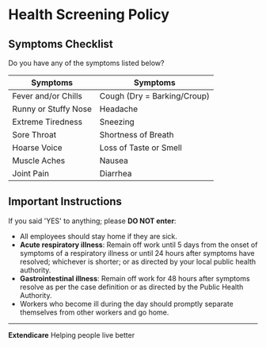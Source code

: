 # Health Screening Policy

## Symptoms Checklist
Do you have any of the symptoms listed below?

| Symptoms                        | Symptoms                        |
|---------------------------------|---------------------------------|
| Fever and/or Chills             | Cough (Dry = Barking/Croup)    |
| Runny or Stuffy Nose            | Headache                        |
| Extreme Tiredness               | Sneezing                        |
| Sore Throat                     | Shortness of Breath             |
| Hoarse Voice                    | Loss of Taste or Smell          |
| Muscle Aches                    | Nausea                          |
| Joint Pain                      | Diarrhea                        |

## Important Instructions
If you said 'YES' to anything; please **DO NOT enter**:

- All employees should stay home if they are sick.
- **Acute respiratory illness**: Remain off work until 5 days from the onset of symptoms of a respiratory illness or until 24 hours after symptoms have resolved; whichever is shorter; or as directed by your local public health authority.
- **Gastrointestinal illness**: Remain off work for 48 hours after symptoms resolve as per the case definition or as directed by the Public Health Authority.
- Workers who become ill during the day should promptly separate themselves from other workers and go home.

----

**Extendicare**
Helping people live better